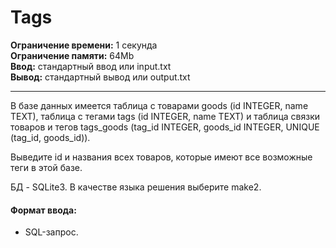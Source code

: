 # Tags

****Ограничение времени:****	1 секунда  
****Ограничение памяти:****	64Mb    
****Ввод:**** стандартный ввод или input.txt  
****Вывод:**** стандартный вывод или output.txt
______________________________________________________________________________________________________________________________________

В базе данных имеется таблица с товарами goods (id INTEGER, name TEXT), таблица с тегами tags (id INTEGER, name TEXT) и таблица связки товаров и тегов tags_goods (tag_id INTEGER, goods_id INTEGER, UNIQUE (tag_id, goods_id)).

Выведите id и названия всех товаров, которые имеют все возможные теги в этой базе.

БД - SQLite3. В качестве языка решения выберите make2.


#### Формат ввода:
- SQL-запрос.
